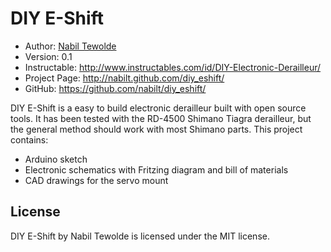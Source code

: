 DIY E-Shift
==========================================

* Author: [Nabil Tewolde](http://www.nabiltewolde.com)
* Version: 0.1
* Instructable: <http://www.instructables.com/id/DIY-Electronic-Derailleur/>
* Project Page: <http://nabilt.github.com/diy_eshift/>
* GitHub: <https://github.com/nabilt/diy_eshift/>


DIY E-Shift is a easy to build electronic derailleur built with open source tools. It has been tested with the RD-4500 Shimano Tiagra derailleur, but the general method should work with most Shimano parts. This project contains:

* Arduino sketch
* Electronic schematics with Fritzing diagram and bill of materials
* CAD drawings for the servo mount

License
-------

DIY E-Shift by Nabil Tewolde is licensed under the MIT license.